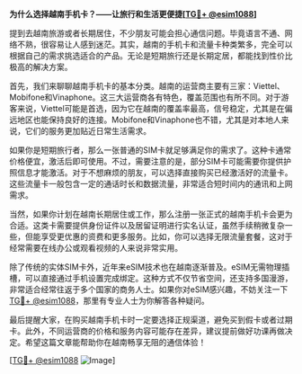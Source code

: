 **为什么选择越南手机卡？——让旅行和生活更便捷[[TG💪+ @esim1088](https://t.me/s/esim1088)]**

提到去越南旅游或者长期居住，不少朋友可能会担心通信问题。毕竟语言不通、网络不熟，很容易让人感到迷茫。其实，越南的手机卡和流量卡种类繁多，完全可以根据自己的需求挑选适合的产品。无论是短期旅行还是长期定居，都能找到性价比极高的解决方案。

首先，我们来聊聊越南手机卡的基本分类。越南的运营商主要有三家：Viettel、Mobifone和Vinaphone。这三大运营商各有特色，覆盖范围也有所不同。对于游客来说，Viettel可能是首选，因为它在越南的覆盖率最高，信号稳定，尤其是在偏远地区也能保持良好的连接。Mobifone和Vinaphone也不错，尤其是对本地人来说，它们的服务更加贴近日常生活需求。

如果你是短期旅行者，那么一张普通的SIM卡就足够满足你的需求了。这种卡通常价格便宜，激活后即可使用。不过，需要注意的是，部分SIM卡可能需要你提供护照信息才能激活。对于不想麻烦的朋友，可以选择直接购买已经激活好的流量卡。这些流量卡一般包含一定的通话时长和数据流量，非常适合短时间内的通讯和上网需求。

当然，如果你计划在越南长期居住或工作，那么注册一张正式的越南手机卡会更为合适。这类卡需要提供身份证件以及居留证明进行实名认证，虽然手续稍微复杂一些，但能享受更优惠的资费和更多服务。比如，你可以选择无限流量套餐，这对于经常需要在线办公或观看视频的人来说非常实用。

除了传统的实体SIM卡外，近年来eSIM技术也在越南逐渐普及。eSIM无需物理插槽，可以直接通过手机设置完成绑定。这种方式不仅节省空间，还支持多国漫游，非常适合经常往返于多个国家的商务人士。如果你对eSIM感兴趣，不妨关注一下[TG💪+ @esim1088](https://t.me/s/esim1088)，那里有专业人士为你解答各种疑问。

最后提醒大家，在购买越南手机卡时一定要选择正规渠道，避免买到假卡或者过期卡。此外，不同运营商的价格和服务内容可能存在差异，建议提前做好功课再做决定。希望这篇文章能帮助你在越南畅享无阻的通信体验！

[[TG💪+ @esim1088](https://t.me/s/esim1088) ![Image](https://i.postimg.cc/4NQfJmqS/Snipaste-2025-05-13-00-14-12.png)]